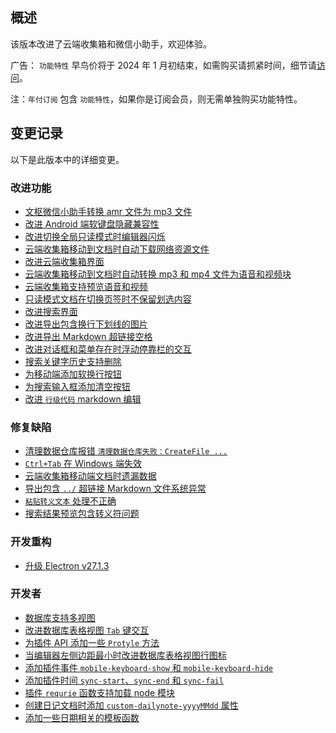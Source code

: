 ## 概述

该版本改进了云端收集箱和微信小助手，欢迎体验。

广告： `功能特性` 早鸟价将于 2024 年 1 月初结束，如需购买请抓紧时间，细节请[访问](https://b3log.org/siyuan/pricing.html)。

注：`年付订阅` 包含 `功能特性`，如果你是订阅会员，则无需单独购买功能特性。

## 变更记录

以下是此版本中的详细变更。

### 改进功能

- [文枢微信小助手转换 amr 文件为 mp3 文件](https://github.com/siyuan-note/siyuan/issues/9753)
- [改进 Android 端软键盘隐藏兼容性](https://github.com/siyuan-note/siyuan/issues/9765)
- [改进切换全局只读模式时编辑器闪烁](https://github.com/siyuan-note/siyuan/issues/9767)
- [云端收集箱移动到文档时自动下载网络资源文件](https://github.com/siyuan-note/siyuan/issues/9775)
- [改进云端收集箱界面](https://github.com/siyuan-note/siyuan/issues/9776)
- [云端收集箱移动到文档时自动转换 mp3 和 mp4 文件为语音和视频块](https://github.com/siyuan-note/siyuan/issues/9778)
- [云端收集箱支持预览语音和视频](https://github.com/siyuan-note/siyuan/issues/9780)
- [只读模式文档在切换页签时不保留划选内容](https://github.com/siyuan-note/siyuan/issues/9785)
- [改进搜索界面](https://github.com/siyuan-note/siyuan/issues/9788)
- [改进导出包含换行下划线的图片](https://github.com/siyuan-note/siyuan/issues/9789)
- [改进导出 Markdown 超链接空格](https://github.com/siyuan-note/siyuan/issues/9792)
- [改进对话框和菜单存在时浮动停靠栏的交互](https://github.com/siyuan-note/siyuan/issues/9793)
- [搜索关键字历史支持删除](https://github.com/siyuan-note/siyuan/issues/9794)
- [为移动端添加软换行按钮](https://github.com/siyuan-note/siyuan/issues/9797)
- [为搜索输入框添加清空按钮](https://github.com/siyuan-note/siyuan/issues/9801)
- [改进 `行级代码` markdown 编辑](https://github.com/siyuan-note/siyuan/issues/9805)

### 修复缺陷

- [清理数据仓库报错 `清理数据仓库失败：CreateFile ...`](https://github.com/siyuan-note/siyuan/issues/9760)
- [`Ctrl+Tab` 在 Windows 端失效](https://github.com/siyuan-note/siyuan/issues/9770)
- [云端收集箱移动端文档时遗漏数据](https://github.com/siyuan-note/siyuan/issues/9771)
- [导出包含 `../` 超链接 Markdown 文件系统异常](https://github.com/siyuan-note/siyuan/issues/9779)
- [`粘贴转义文本` 处理不正确](https://github.com/siyuan-note/siyuan/issues/9787)
- [搜索结果预览包含转义符问题](https://github.com/siyuan-note/siyuan/issues/9790)

### 开发重构

- [升级 Electron v27.1.3](https://github.com/siyuan-note/siyuan/issues/9802)

### 开发者

- [数据库支持多视图](https://github.com/siyuan-note/siyuan/issues/9751)
- [改进数据库表格视图 `Tab` 键交互](https://github.com/siyuan-note/siyuan/issues/9761)
- [为插件 API 添加一些 `Protyle` 方法](https://github.com/siyuan-note/siyuan/issues/9762)
- [当编辑器左侧边距最小时改进数据库表格视图行图标](https://github.com/siyuan-note/siyuan/pull/9772)
- [添加插件事件 `mobile-keyboard-show` 和 `mobile-keyboard-hide`](https://github.com/siyuan-note/siyuan/issues/9773)
- [添加插件时间 `sync-start`、`sync-end` 和 `sync-fail`](https://github.com/siyuan-note/siyuan/issues/9798)
- [插件 `requrie` 函数支持加载 node 模块](https://github.com/siyuan-note/siyuan/pull/9803)
- [创建日记文档时添加 `custom-dailynote-yyyyMMdd` 属性](https://github.com/siyuan-note/siyuan/issues/9807)
- [添加一些日期相关的模板函数](https://github.com/siyuan-note/siyuan/pull/9812)
